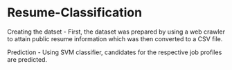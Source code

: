 # Resume-Classification

Creating the datset -
First, the dataset was prepared by using a web crawler to attain public resume information which was then converted to a CSV file.

Prediction -
Using SVM classifier, candidates for the respective job profiles are predicted.
